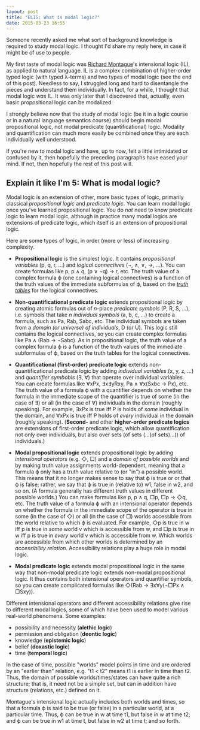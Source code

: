 ```yaml
---
layout: post
title: "ELI5: What is modal logic?"
date: 2015-03-23 16:55
---
```


Someone recently asked me what sort of background knowledge is required to study
modal logic. I thought I'd share my reply here, in case it might be of use to
people.

My first taste of modal logic was [Richard Montague][rm]'s intensional logic
(IL), as applied to natural language. IL is a complex combination of
higher-order typed logic (with typed λ-terms) and two types of modal logic (see
the end of this post). Needless to say, I struggled long and hard to disentangle
the pieces and understand them individually. In fact, for a while, I thought
that modal logic *was* IL. It was only later that I discovered that, actually,
even basic propositional logic can be modalized.

I strongly believe now that the study of modal logic (be it in a logic course or
in a natural language semantics course) should begin modal propositional logic,
not modal predicate (quantificational) logic. Modality and quantification can
much more easily be combined once they are each individually well understood.

If you're new to modal logic and have, up to now, felt a little intimidated or
confused by it, then hopefully the preceding paragraphs have eased your mind. If
not, then hopefully the rest of this post will.

## Explain it like I'm 5: What is modal logic?

Modal logic is an extension of other, more basic types of logic, primarily
classical *propositional logic* and *predicate logic*. You can learn modal logic
once you've learned propositional logic. You do *not* need to know predicate
logic to learn modal logic, although in practice many modal logics are
extensions of predicate logic, which itself is an extension of propositional
logic.

Here are some types of logic, in order (more or less) of increasing complexity.

- **Propositional logic** is the simplest logic. It contains *propositional
  variables* (p, q, r, ...) and *logical connectives* (¬, ∧, ∨, →, ...). You can
  create formulas like p, p ∧ q, (p ∨ ¬q) → r, etc. The truth value of a complex
  formula ϕ (one containing logical connectives) is a function of the truth
  values of the immediate subformulas of ϕ, based on the [*truth tables*][tt]
  for the logical connectives.

- **Non-quantificational predicate logic** extends propositional logic by
  creating atomic formulas out of *n*-place *predicate symbols* (P, R, S, ...),
  i.e. symbols that take *n* *individual symbols* (a, b, c, ...) to create a
  formula, such as Pa, Rab, Sabc, etc. The individual symbols are taken from a
  *domain (or universe) of individuals*, D (or U). This logic still contains the
  logical connectives, so you can create complex formulas like Pa ∧ (Rab →
  ¬Sabc). As in propositional logic, the truth value of a complex formula ϕ is a
  function of the truth values of the immediate subformulas of ϕ, based on the
  truth tables for the logical connectives.

- **Quantificational (first-order) predicate logic** extends
  non-quantificational predicate logic by adding *individual variables* (x, y,
  z, ...) and *quantifier symbobls* (∃, ∀) that operate over individual
  variables. You can create formulas like ∀xPx, ∃x∃yRxy, Pa ∧ ∀x(Sxbc → Px),
  etc. The truth value of a formula ϕ with a quantifier depends on whether the
  formula in the immediate scope of the quantifier is true of some (in the case
  of ∃) or all (in the case of ∀) individuals in the domain (roughly speaking).
  For example, ∃xPx is true iff P is holds of *some* individual in the domain,
  and ∀xPx is true iff P holds of *every* individual in the domain (roughly
  speaking). (**Second-** and other **higher-order predicate logics** are
  extensions of first-order predicate logic, which allow quantification not only
  over individuals, but also over sets (of sets (...(of sets)...)) of
  individuals.)

- **Modal propositional logic** extends propositional logic by adding
  *intensional operators* (e.g. ◇, □) and a *domain of possible worlds* and by
  making truth value assignments world-dependent, meaning that a formula ϕ only
  has a truth value relative to (or "in") a possible world. This means that it
  no longer makes sense to say that ϕ is true or or that ϕ is false; rather, we
  say that ϕ is true in (relative to) w1, false in w2, and so on. (A formula
  generally has different truth values in different possible worlds.) You can
  make formulas like p, p ∧ q, □p, □p → ◇q, etc. The truth value of a formula ϕ
  with an intensional operator depends on whether the formula in the immediate
  scope of the operator is true in some (in the case of ◇) or all (in the case
  of □) worlds accessible from the world relative to which ϕ is evaluated. For
  example, ◇p is true in w iff p is true in *some* world v which is accessible
  from w, and □p is true in w iff p is true in *every* world v which is
  accessible from w. Which worlds are accessible from which other worlds is
  determined by an *accessibility relation*. Accessibility relations play a huge
  role in modal logic.

- **Modal predicate logic** extends modal propositional logic in the same way
  that non-modal predicate logic extends non-modal propositional logic. It thus
  contains both intensional operators and quantifier symbols, so you can create
  complicated formulas like ◇(Rab → ∃x∀y(¬□Px ∧ □Sxy)).

Different intensional operators and different accessibility relations give rise
to different modal logics, some of which have been used to model various
real-world phenomena. Some examples:

- possibility and necessity (**alethic logic**)
- permission and obligation (**deontic logic**)
- knowledge (**epistemic logic**)
- belief (**doxastic logic**)
- time (**temporal logic**)

In the case of time, possible "worlds" model points in time and are ordered by
an "earlier than" relation, e.g. "t1 < t2" means t1 is earlier in time than t2.
Thus, the domain of possible worlds/times/states can have quite a rich
structure; that is, it need not be a simple set, but can in addition have
structure (relations, etc.) defined on it.

Montague's intensional logic actually includes both worlds and times, so that a
formula ϕ is said to be true (or false) in a particular world, at a particular
time. Thus, ϕ can be true in w at time t1, but false in w at time t2; and ϕ can
be true in w1 at time t, but false in w2 at time t; and so forth.

[rm]: https://en.wikipedia.org/wiki/Richard_Montague
[tt]: https://en.wikipedia.org/wiki/Truth_table
